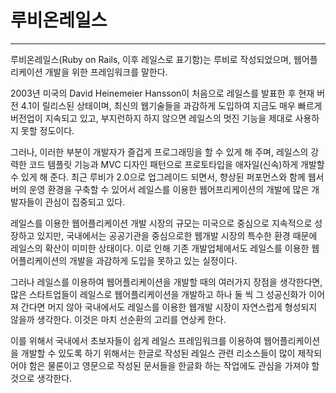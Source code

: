# 루비온레일스

---

루비온레일스(Ruby on Rails, 이후 레일스로 표기함)는 루비로 작성되었으며, 웹어플리케이션 개발을 위한 프레임워크를 말한다.

2003년 미국의 David Heinemeier Hansson이 처음으로 레일스를 발표한 후 현재 버전 4.1이 릴리스된 상태이며, 최신의 웹기술들을 과감하게 도입하여 지금도 매우 빠르게 버전업이 지속되고 있고, 부지런하지 하지 않으면 레일스의 멋진 기능을 제대로 사용하지 못할 정도이다.

그러나, 이러한 부분이 개발자가 즐겁게 프로그래밍을 할 수 있게 해 주며, 레일스의 강력한 코드 템플릿 기능과 MVC 디자인 패턴으로 프로토타입을 애자일(신속)하게 개발할 수 있게 해 준다. 최근 루비가 2.0으로 업그레이드 되면서, 향상된 퍼포먼스와 함께 웹서버의 운영 환경을 구축할 수 있어서 레일스를 이용한 웹어프리케이션의 개발에 많은 개발자들이 관심이 집중되고 있다.

레일스를 이용한 웹어플리케이션 개발 시장의 규모는 미국으로 중심으로 지속적으로 성장하고 있지만, 국내에서는 공공기관을 중심으로한 웹개발 시장의 특수한 환경 때문에 레일스의 확산이 미미한 상태이다. 이로 인해 기존 개발업체에서도 레일스를 이용한 웹어플리케이션의 개발을 과감하게 도입을 못하고 있는 실정이다.

그러나 레일스를 이용하여 웹어플리케이션을 개발할 때의 여러가지 장점을 생각한다면, 많은 스타트업들이 레일스로 웹어플리케이션을 개발하고 하나 둘 씩 그 성공신화가 이어져 간다면 머지 않아 국내에서도 레일스를 이용한 웹개발 시장이 자연스럽게 형성되지 않을까 생각한다. 이것은 마치 선순환의 고리를 연상케 한다.

이를 위해서 국내에서 초보자들이 쉽게 레일스 프레임워크를 이용하여 웹어플리케이션을 개발할 수 있도록 하기 위해서는 한글로 작성된 레일스 관련 리소스들이 많이 제작되어야 함은 물론이고 영문으로 작성된 문서들을 한글화 하는 작업에도 관심을 가져야 할 것으로 생각한다.
